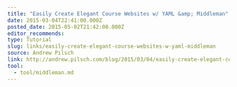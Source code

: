 ```yaml
---
title: "Easily Create Elegant Course Websites w/ YAML &amp; Middleman"
date: 2015-03-04T22:41:00.000Z
posted_date: 2015-05-02T21:42:00.000Z
editor_recommends:
type: Tutorial
slug: links/easily-create-elegant-course-websites-w-yaml-middleman
source: Andrew Pilsch
link: http://andrew.pilsch.com/blog/2015/03/04/easily-create-elegant-course-websites-w-yaml-middleman/
tool:
  - tool/middleman.md
---
```





